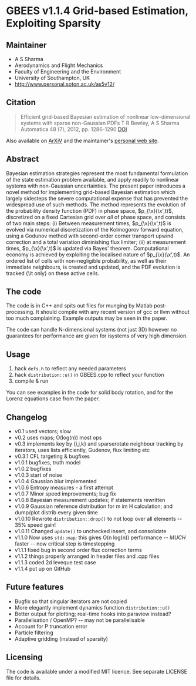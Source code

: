 GBEES v1.1.4 Grid-based Estimation, Exploiting Sparsity
=======================================================

Maintainer
----------

* A S Sharma
* Aerodynamics and Flight Mechanics
* Faculty of Engineering and the Environment
* University of Southampton, UK
* http://www.personal.soton.ac.uk/as5v12/


Citation
--------

>Efficient grid-based Bayesian estimation of nonlinear low-dimensional systems with sparse non-Gaussian PDFs
>T R Bewley, A S Sharma
>Automatica 48 (7), 2012, pp. 1286-1290
>[DOI](http://dx.doi.org/10.1016/j.automatica.2012.02.039)

Also available on [ArXiV](http://arxiv.org/abs/1301.4866v1) and the maintainer's [personal web site](http://www.personal.soton.ac.uk/as5v12/).


Abstract
--------

Bayesian estimation strategies represent the most fundamental formulation of the state estimation problem available, and apply readily to nonlinear systems with non-Gaussian uncertainties. The present paper introduces a novel method for implementing grid-based Bayesian estimation which largely sidesteps the severe computational expense that has prevented the widespread use of such methods. The method represents the evolution of the probability density function (PDF) in phase space, $p_{\x}(\x',t)$, discretized on a fixed Cartesian grid over _all_ of phase space, and consists of two main steps: (i) Between measurement times, $p_{\x}(\x',t)$ is evolved via numerical discretization of the Kolmogorov forward equation, using a Godunov method with second-order corner transport upwind correction and a total variation diminishing flux limiter; (ii) at measurement times, $p_{\x}(\x',t)$ is updated via Bayes' theorem. Computational economy is achieved by exploiting the localised nature of $p_{\x}(\x',t)$. An ordered list of cells with non-negligible probability, as well as their immediate neighbours, is created and updated, and the PDF evolution is tracked {\it only} on these active cells.


The code
--------

The code is in C++ and spits out files for munging by Matlab post-processing. It should compile with any recent version of gcc or llvm without too much complaining. Example outputs may be seen in the paper.

The code can handle N-dimensional systems (not just 3D) however no guarantees for performance are given for isystems of very high dimension.


Usage
-----

1. hack `defs.h` to reflect any needed parameters
2. hack `distribution::u()` in GBEES.cpp to reflect your function
3. compile & run

You can see examples in the code for solid body rotation, and for the Lorenz equations case from the paper.


Changelog
---------

* v0.1 used vectors; slow
* v0.2 uses maps; O(log(n)) most ops
* v0.3 implements key by {i,j,k} and sparserotate neighbour tracking by iterators, uses lists efficiently, Gudenov, flux limiting etc
* v0.3.1 CFL targeting & bugfixes
* v1.0.1 bugfixes, truth model
* v1.0.2 bugfixes
* v1.0.3 start of noise
* v1.0.4 Gaussian blur implemented
* v1.0.6 Entropy measures - a first attempt
* v1.0.7 Minor speed improvements; bug fix
* v1.0.8 Bayesian measurement updates; if statements rewritten
* v1.0.9 Gaussian reference distribution for m im H calculation; and dump/plot distrib every given time
* v1.0.10 Rewrote `distribution::drop()` to not loop over all elements -- 35% speed gain!
* v1.0.11 Changed `update()` to unchecked insert, and consolidate
* v1.1.0 Now uses `std::map`; this gives O(n log(n)) performance -- *MUCH* faster -- now critical step is timestepping
* v1.1.1 fixed bug in second order flux correction terms
* v1.1.2 things properly arranged in header files and .cpp files
* v1.1.3 coded 2d leveque test case
* v1.1.4 put up on GitHub


Future features
---------------

- Bugfix so that singular iterators are not copied
- More elegantly implement dynamics function `distribution::u()`
- Better output for plotting; real-time hooks into paraview instead?
- Parallelisation / OpenMP? -- may not be parallelisable
- Account for P truncation error
- Particle filtering
- Adaptive gridding (instead of sparsity)


Licensing
---------

The code is available under a modified MIT licence. See separate LICENSE file for details.
